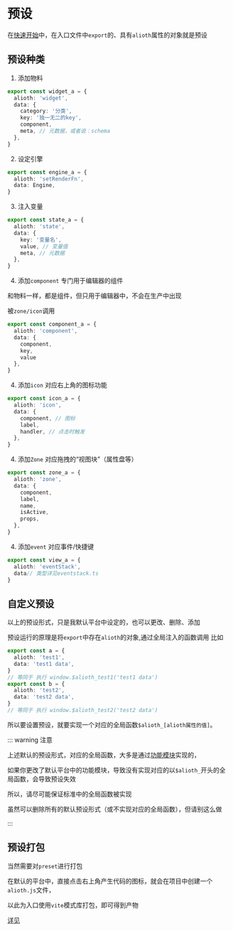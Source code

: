 # 预设
在[快速开始](./quick-start.md)中，在入口文件中`export`的、具有`alioth`属性的对象就是预设

## 预设种类

1. 添加物料

```ts
export const widget_a = {
  alioth: 'widget',
  data: {
    category: '分类',
    key: '独一无二的key',
    component,
    meta, // 元数据，或者说：schema
  },
}
```

2. 设定引擎
 

```ts
export const engine_a = {
  alioth: 'setRenderFn',
  data: Engine,
}
```

3. 注入变量

```ts
export const state_a = {
  alioth: 'state',
  data: {
    key: '变量名',
    value, // 变量值
    meta, // 元数据
  },
}
```

4. 添加`component`
专门用于编辑器的组件

和物料一样，都是组件，但只用于编辑器中，不会在生产中出现

被`zone/icon`调用

```ts
export const component_a = {
  alioth: 'component',
  data: {
    component,
    key,
    value
  },
}
```

4. 添加`icon`
   对应右上角的图标功能

```ts
export const icon_a = {
  alioth: 'icon',
  data: {
    component, // 图标
    label,
    handler, // 点击时触发
  },
}
```

4. 添加`Zone`
对应拖拽的“视图块”（属性盘等）

```ts
export const zone_a = {
  alioth: 'zone',
  data: {
    component,
    label,
    name,
    isActive,
    props,
  },
}
```



4. 添加`event`
对应事件/快捷键

```ts
export const view_a = {
  alioth: 'eventStack',
  data// 类型详见eventstack.ts
}
```



## 自定义预设

以上的预设形式，只是我默认平台中设定的，也可以更改、删除、添加

预设运行的原理是将`export`中存在`alioth`的对象,通过全局注入的函数调用
比如

```ts
export const a = {
  alioth: 'test1',
  data: 'test1 data',
}
// 等同于 执行 window.$alioth_test1('test1 data')
export const b = {
  alioth: 'test2',
  data: 'test2 data',
}
// 等同于 执行 window.$alioth_test2('test2 data')
```

所以要设置预设，就要实现一个对应的全局函数`$alioth_[alioth属性的值]`。

::: warning 注意

上述默认的预设形式，对应的全局函数，大多是通过[功能模块](./function.md)实现的，

如果你更改了默认平台中的功能模块，导致没有实现对应的以`$alioth_`开头的全局函数，会导致预设失效

所以，请尽可能保证标准中的全局函数被实现

虽然可以删除所有的默认预设形式（或不实现对应的全局函数），但请别这么做

:::

## 预设打包

当然需要对`preset`进行打包

在默认的平台中，直接点击右上角产生代码的图标，就会在项目中创建一个`alioth.js`文件，

以此为入口使用`vite`模式库打包，即可得到产物

[详见](./deploy.md)
